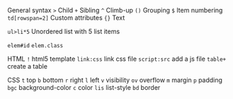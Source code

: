 General syntax
`>`	Child
`+`	Sibling
`^`	Climb-up
`()`	Grouping
`$`	Item numbering
`td[rowspan=2]`	Custom attributes
`{}`	Text

`ul>li*5`   Unordered list with 5 list items

`elem#id`
`elem.class`

HTML
`!`	html5 template
`link:css`	link css file
`script:src`	add a js file
`table+`	create a table

CSS
`t`	top
`b`	bottom
`r`	right
`l`	left
`v`	visibility
`ov`	overflow
`m`	margin
`p`	padding
`bgc`	background-color
`c`	color
`lis`	list-style
`bd`	border